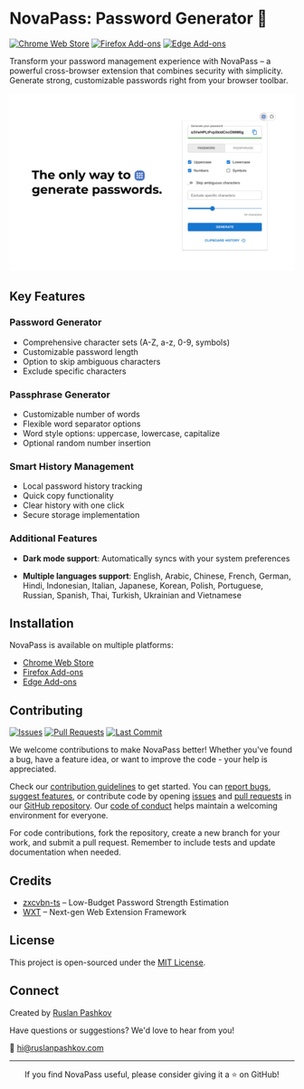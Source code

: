 # NovaPass: Password Generator 🔐

[![Chrome Web Store](https://img.shields.io/badge/Chrome-Available-green)](https://chrome.google.com/webstore/detail/jpooemhlkehmepkbcbjflhpnjgilellm)
[![Firefox Add-ons](https://img.shields.io/badge/Firefox-Available-green)](https://addons.mozilla.org/en-US/firefox/addon/novapass)
[![Edge Add-ons](https://img.shields.io/badge/Edge-Available-green)](https://microsoftedge.microsoft.com/addons/detail/ibaagiponackkmiicjhggcpdolodebgg)

Transform your password management experience with NovaPass – a powerful cross-browser extension that combines security with simplicity. Generate strong, customizable passwords right from your browser toolbar.

![NovaPass Interface](assets/novapass.png)

## Key Features

### Password Generator

- Comprehensive character sets (A-Z, a-z, 0-9, symbols)
- Customizable password length
- Option to skip ambiguous characters
- Exclude specific characters

### Passphrase Generator

- Customizable number of words
- Flexible word separator options
- Word style options: uppercase, lowercase, capitalize
- Optional random number insertion

### Smart History Management

- Local password history tracking
- Quick copy functionality
- Clear history with one click
- Secure storage implementation

### Additional Features

- **Dark mode support**: Automatically syncs with your system preferences

- **Multiple languages support**: English, Arabic, Chinese, French, German, Hindi, Indonesian, Italian, Japanese, Korean, Polish, Portuguese, Russian, Spanish, Thai, Turkish, Ukrainian and Vietnamese

## Installation

NovaPass is available on multiple platforms:

- [Chrome Web Store](https://chrome.google.com/webstore/detail/jpooemhlkehmepkbcbjflhpnjgilellm)
- [Firefox Add-ons](https://addons.mozilla.org/en-US/firefox/addon/novapass)
- [Edge Add-ons](https://microsoftedge.microsoft.com/addons/detail/ibaagiponackkmiicjhggcpdolodebgg)

## Contributing

[![Issues](https://img.shields.io/github/issues/ruslanpashkov/novapass.svg)](https://github.com/ruslanpashkov/novapass/issues)
[![Pull Requests](https://img.shields.io/github/issues-pr/ruslanpashkov/novapass.svg)](https://github.com/ruslanpashkov/novapass/pulls)
[![Last Commit](https://img.shields.io/github/last-commit/ruslanpashkov/novapass)](https://github.com/ruslanpashkov/novapass/commit/HEAD)

We welcome contributions to make NovaPass better! Whether you've found a bug, have a feature idea, or want to improve the code - your help is appreciated.

Check our [contribution guidelines](CONTRIBUTING.md) to get started. You can [report bugs](https://github.com/ruslanpashkov/novapass/issues/new?template=bug_report.md), [suggest features](https://github.com/ruslanpashkov/novapass/issues/new?template=feature_request.md), or contribute code by opening [issues](https://github.com/ruslanpashkov/novapass/issues) and [pull requests](https://github.com/ruslanpashkov/novapass/pulls) in our [GitHub repository](https://github.com/ruslanpashkov/novapass). Our [code of conduct](CODE_OF_CONDUCT.md) helps maintain a welcoming environment for everyone.

For code contributions, fork the repository, create a new branch for your work, and submit a pull request. Remember to include tests and update documentation when needed.

## Credits

- [zxcvbn-ts](https://github.com/zxcvbn-ts/zxcvbn) – Low-Budget Password Strength Estimation
- [WXT](https://wxt.dev) – Next-gen Web Extension Framework

## License

This project is open-sourced under the [MIT License](LICENSE).

## Connect

Created by [Ruslan Pashkov](https://github.com/ruslanpashkov)

Have questions or suggestions? We'd love to hear from you!

📧 <hi@ruslanpashkov.com>

---

<div align="center">
If you find NovaPass useful, please consider giving it a ⭐️ on GitHub!
</div>
